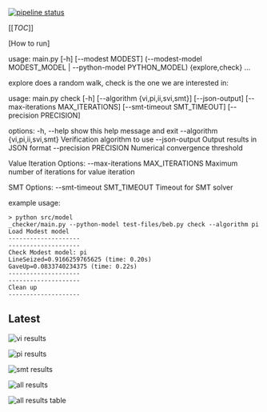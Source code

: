 [![pipeline status](https://gitlab.utwente.nl/pmc-course/projects-2025/project-4/badges/main/pipeline.svg)](https://gitlab.utwente.nl/pmc-course/projects-2025/project-4/-/commits/main)

[[_TOC_]]

[How to run]

usage: main.py [-h] [--modest MODEST]
               (--modest-model MODEST_MODEL | --python-model PYTHON_MODEL)
               {explore,check} ...

explore does a random walk, check is the one we are interested in:

usage: main.py check [-h] [--algorithm {vi,pi,ii,svi,smt}]
                     [--json-output]
                     [--max-iterations MAX_ITERATIONS]
                     [--smt-timeout SMT_TIMEOUT]
                     [--precision PRECISION]

options:
  -h, --help            show this help message and exit
  --algorithm {vi,pi,ii,svi,smt}
                        Verification algorithm to use
  --json-output         Output results in JSON format
  --precision PRECISION
                        Numerical convergence threshold

Value Iteration Options:
  --max-iterations MAX_ITERATIONS
                        Maximum number of iterations for
                        value iteration

SMT Options:
  --smt-timeout SMT_TIMEOUT
                        Timeout for SMT solver

example usage:
```
> python src/model
_checker/main.py --python-model test-files/beb.py check --algorithm pi
Load Modest model
--------------------
--------------------
Check Modest model: pi
LineSeized=0.9166259765625 (time: 0.20s)
GaveUp=0.0833740234375 (time: 0.22s)
--------------------
--------------------
Clean up
--------------------
```

## Latest

![ vi results ](https://gitlab.utwente.nl/pmc-course/projects-2025/project-4/-/jobs/artifacts/main/raw/results/time_results_vi.png?job=graph_results)

![ pi results ](https://gitlab.utwente.nl/pmc-course/projects-2025/project-4/-/jobs/artifacts/main/raw/results/time_results_pi.png?job=graph_results)

![ smt results ](https://gitlab.utwente.nl/pmc-course/projects-2025/project-4/-/jobs/artifacts/main/raw/results/time_results_smt.png?job=graph_results)

![ all results ](https://gitlab.utwente.nl/pmc-course/projects-2025/project-4/-/jobs/artifacts/main/raw/results/time_results_all.png?job=graph_results)

![ all results table ](https://gitlab.utwente.nl/pmc-course/projects-2025/project-4/-/jobs/artifacts/main/raw/results/good_results_table.png?job=graph_results)